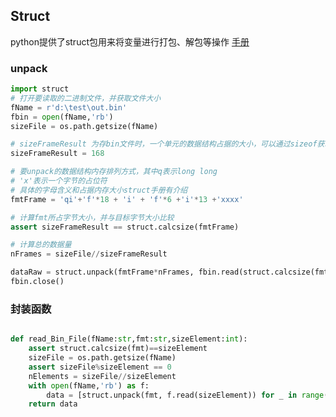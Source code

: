 ## Struct
python提供了struct包用来将变量进行打包、解包等操作
[手册](https://docs.python.org/3/library/struct.html?highlight=struct)

### unpack
```python
import struct
# 打开要读取的二进制文件，并获取文件大小
fName = r'd:\test\out.bin'
fbin = open(fName,'rb')
sizeFile = os.path.getsize(fName)

# sizeFrameResult 为存bin文件时，一个单元的数据结构占据的大小，可以通过sizeof获取
sizeFrameResult = 168

# 要unpack的数据结构内存排列方式，其中q表示long long
# 'x'表示一个字节的占位符
# 具体的字母含义和占据内存大小struct手册有介绍
fmtFrame = 'qi'+'f'*18 + 'i' + 'f'*6 +'i'*13 +'xxxx' 

# 计算fmt所占字节大小，并与目标字节大小比较
assert sizeFrameResult == struct.calcsize(fmtFrame)

# 计算总的数据量
nFrames = sizeFile//sizeFrameResult

dataRaw = struct.unpack(fmtFrame*nFrames, fbin.read(struct.calcsize(fmtFrame)*nFrames))
fbin.close()
```

### 封装函数
```python

def read_Bin_File(fName:str,fmt:str,sizeElement:int):
    assert struct.calcsize(fmt)==sizeElement
    sizeFile = os.path.getsize(fName)
    assert sizeFile%sizeElement == 0
    nElements = sizeFile//sizeElement
    with open(fName,'rb') as f:
        data = [struct.unpack(fmt, f.read(sizeElement)) for _ in range(nElements)]
    return data
```